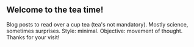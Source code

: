 ## Welcome to the tea time!

Blog posts to read over a cup tea (tea's not mandatory). Mostly science, sometimes surprises. Style: minimal. Objective: movement of thought. Thanks for your visit!
